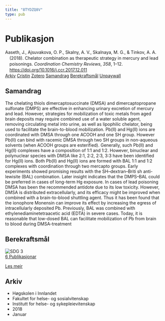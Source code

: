 ```yaml
---
title: "8TYDZQ8V"
type: pub
---
```

<h1>Publikasjon</h1>
<article id="csl-bib-container-8TYDZQ8V" class="csl-bib-container">
  <div class="csl-bib-body" style="line-height: 1.35; padding-left: 1em; text-indent:-1em;">
  <div class="csl-entry">Aaseth, J., Ajsuvakova, O. P., Skalny, A. V., Skalnaya, M. G., &amp; Tinkov, A. A. (2018). Chelator combination as therapeutic strategy in mercury and lead poisonings. <i>Coordination Chemistry Reviews</i>, <i>358</i>, 1&#x2013;12. <a href="https://doi.org/10.1016/j.ccr.2017.12.011">https://doi.org/10.1016/j.ccr.2017.12.011</a></div>
</div>
  <div class="csl-bib-buttons">
    <a href="#taxonomy-article-8TYDZQ8V" class="csl-bib-button">Arkiv</a>
    <a href="https://app.cristin.no/results/show.jsf?id=1540988" alt="Cristin URL" class="csl-bib-button">Cristin</a>
    <a href="http://zotero.org/groups/5402882/items/8TYDZQ8V" alt="Zotero URL" class="csl-bib-button">Zotero</a>
    <a href="#abstract-article-8TYDZQ8V" class="csl-bib-button">Samandrag</a>
    <a href="#sdg-article-8TYDZQ8V" class="csl-bib-button">Berekraftsmål</a>
    <a href="https://doi.org/10.1016/j.ccr.2017.12.011" class="csl-bib-button">Unpaywall</a>
  </div>
  <div id="csl-bib-meta-container-8TYDZQ8V"></div>
</article>
<div id="csl-bib-meta-8TYDZQ8V" class="csl-bib-meta">
  <article id="abstract-article-8TYDZQ8V" class="abstract-article">
    <h1>Samandrag</h1>
    The chelating thiols dimercaptosuccinate (DMSA) and dimercaptopropane sulfonate (DMPS) are effective in enhancing urinary excretion of mercury and lead. However, strategies for mobilization of toxic metals from aged brain deposits may require combined use of a water soluble agent, removing circulating metal into urine, as well as lipophilic chelator, being used to facilitate the brain-to-blood mobilization. Pb(II) and Hg(II) ions are coordinated with DMSA through one ACOOH and one SH group. However Pb(II) can bind with racemic DMSA through two SH groups in non-aqueous solvents (when ACOOH groups are esterified). Generally, such Pb(II) and Hg(II) complexes have a composition of 1:1 and 1:2. However, binuclear and polynuclear species with DMSA like 2:1, 2:2, 2:3, 3:3 have been identified for Hg(II) ions. Both Pb(II) and Hg(II) ions are formed with BAL 1:1 and 1:2 complexes with coordination through two mercapto groups. Early experiments showed promising results with the SH–dextran–Briti sh anti-lewisite (BAL) combination. Later insight indicates that the DMPS–BAL could be preferred in cases of long-term Hg exposure. In cases of lead poisoning DMSA has been the recommended antidote due to its low toxicity. However, DMSA is distributed extracellularly, and its efficacy might be improved when combined with a brain-to-blood shuttling agent. Thus it has been found that the ionophore Monensin can improve its effect by increasing the egress of intracellularly deposited Pb. Previously, BAL was combined with ethylenediaminetetraacetic acid (EDTA) in severe cases. Today, it is reasonable that low-dosed BAL can facilitate mobilization of Pb from brain to blood during DMSA-treatment
  </article>
  <article id="sdg-article-8TYDZQ8V" class="sdg-article">
    <h1>Berekraftsmål</h1>
    <div class="sdg-container"><div id="sdg3" class="sdg"> <img src="{{< params subfolder >}}images/sdg/sdg03_no.png" class="image" alt="SDG 3"> <div class="sdg-overlay"> <a href="{{< params subfolder >}}no/archive/?sdg=3#archive" class="sdg-publication-count"><span>6</span> Publikasjonar</a> <p><a href="NA" class="sdg-read-more">Les meir</a></p> </div> </div></div>
  </article>
  <article id="taxonomy-article-8TYDZQ8V" class="taxonomy-article">
    <h1>Arkiv</h1>
    <ul>
      <li>Høgskolen i Innlandet</li>
      <li>Fakultet for helse- og sosialvitenskap</li>
      <li>Institutt for helse- og sykepleievitenskap</li>
      <li>2018</li>
      <li>Januar</li>
    </ul>
  </article>
</div>

